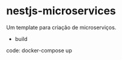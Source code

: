 # nestjs-microservices

Um template para criação de microserviços.

* build

code: docker-compose up
